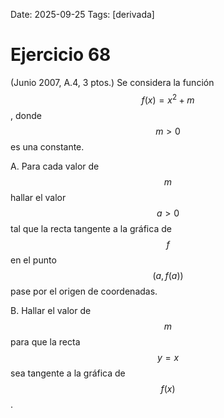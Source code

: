 Date: 2025-09-25
Tags: [derivada]

# Ejercicio 68

 (Junio 2007, A.4, 3 ptos.) Se considera la función  $$ f ( x ) = x^2 + m$$  , donde  $$ m > 0$$   es una constante.

A.    Para cada valor de  $$ m$$   hallar el valor  $$ a>0$$   tal que la recta tangente a la gráfica de  $$ f$$   en el punto  $$ (a,f(a))$$   pase por el origen de coordenadas.

B.    Hallar el valor de  $$ m$$   para que la recta  $$ y = x$$   sea tangente a la gráfica de  $$ f ( x )$$  .

